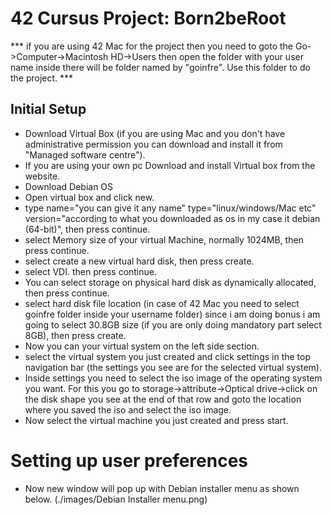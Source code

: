 # 42 Cursus Project: Born2beRoot

*** if you are using 42 Mac for the project then you need to goto the Go->Computer->Macintosh HD->Users then open the folder with your user name inside there will
be folder named by "goinfre". Use this folder to do the project. ***

## Initial Setup

- Download Virtual Box (if you are using Mac and you don't have administrative permission you can download and install it from "Managed software centre").
- If you are using your own pc Download and install Virtual box from the website.
- Download Debian OS
- Open virtual box and click new.
- type name="you can give it any name" type="linux/windows/Mac etc" version="according to what you downloaded as os in my case it debian (64-bit)", then press continue.
- select Memory size of your virtual Machine, normally 1024MB, then press continue.
- select create a new virtual hard disk, then press create.
- select VDI. then press continue.
- You can select storage on physical hard disk as dynamically allocated, then press continue.
- select hard disk file location (in case of 42 Mac you need to select goinfre folder inside your username folder) since i am doing bonus i am going to select 30.8GB size (if you are only doing mandatory part select 8GB), then press create.
- Now you can your virtual system on the left side section.
- select the virtual system you just created and click settings in the top navigation bar (the settings you see are for the selected virtual system).
- Inside settings you need to select the iso image of the operating system you want. For this you go to storage->attribute->Optical drive->click on the disk shape you see at the end of that row and goto the location where you saved the iso and select the iso image.
- Now select the virtual machine you just created and press start.

# Setting up user preferences

- Now new window will pop up with Debian installer menu as shown below. (./images/Debian Installer menu.png)
